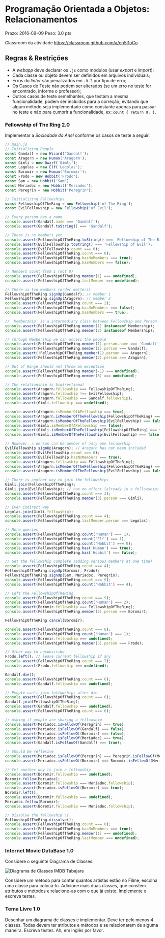 # Programação Orientada a Objetos: Relacionamentos

Prazo: 2016-09-09 Peso: 3.0 pts

Classroom da atividade <https://classroom.github.com/a/cn5i1oCo>

## Regras & Restrições

- A _webapp_ deve declarar os `.js` como módulos (usar _export_ e _import_);
- Cada classe ou objeto devem ser definidos em arquivos individuais;
- Erros do _linter_ são penalizados em `-0.2` por tipo de erro;
- Os Casos de Teste não podem ser alterados (se um erro no teste for encontrado, informe o professor);
- Outros casos de teste semelhantes, que testam a mesma funcionalidade, podem ser incluídos para a correção, evitando que algum método seja implementado como constante apenas para passar no teste e não para cumprir a funcionalidade, ex: `count { return 0; }`.

### Fellowship of The Ring 2.0

Implementar a _Sociedade do Anel_ conforme os casos de teste a seguir.

```javascript
// main.js
// Initializing People
const Gandalf = new Wizard('Gandalf');
const Aragorn = new Human('Aragorn');
const Gimli = new Dwarf('Gimli');
const Legolas = new Elf('Legolas');
const Boromir = new Human('Boromir');
const Frodo = new Hobbit('Frodo');
const Sam = new Hobbit('Sam');
const Meriadoc = new Hobbit('Meriadoc');
const Peregrin = new Hobbit('Peregrin');

// Initializing Fellowships
const FellowshipOfTheRing = new Fellowship('of The Ring');
const EvilFellowship = new Fellowship('of Evil');

// Every person has a name
console.assert(Gandalf.name === 'Gandalf');
console.assert(Gandalf.toString() === 'Gandalf');

// There is no members yet
console.assert(FellowshipOfTheRing.toString() === 'Fellowship of The Ring');
console.assert(EvilFellowship.toString() === 'Fellowship of Evil');
console.assert(EvilFellowship.count === 0);
console.assert(FellowshipOfTheRing.count === 0);
console.assert(FellowshipOfTheRing.hasNoMembers === true);
console.assert(FellowshipOfTheRing.hasMembers === false);

// Members count from 1 (not 0)
console.assert(FellowshipOfTheRing.member(1) === undefined);
console.assert(FellowshipOfTheRing.lastMember === undefined);

// There is two members (order matters)
FellowshipOfTheRing.signUp(Gandalf); // member 1
FellowshipOfTheRing.signUp(Aragorn); // member 2
console.assert(FellowshipOfTheRing.count === 2);
console.assert(FellowshipOfTheRing.hasNoMembers === false);
console.assert(FellowshipOfTheRing.hasMembers === true);

// `Membership` is a intermediary class between Fellowship and Person
console.assert(FellowshipOfTheRing.member(1) instanceof Membership);
console.assert(FellowshipOfTheRing.member(2) instanceof Membership);

// Through Membership we can access the people
console.assert(FellowshipOfTheRing.member(1).person.name === 'Gandalf');
console.assert(FellowshipOfTheRing.member(1).person === Gandalf);
console.assert(!FellowshipOfTheRing.member(1).person === Aragorn);
console.assert(FellowshipOfTheRing.member(2).person === Aragorn);

// Out of Range should not throw an exception
console.assert(FellowshipOfTheRing.member(-1) === undefined);
console.assert(FellowshipOfTheRing.member(3) === undefined);

// The relationship is bidirectional
console.assert(Aragorn.fellowship === FellowshipOfTheRing);
console.assert(Aragorn.fellowship !== EvilFellowship);
console.assert(Aragorn.fellowship === Gandalf.fellowship);
console.assert(Gimli.fellowship === undefined);

console.assert(Aragorn.isMemberOfAFellowship === true);
console.assert(Aragorn.isMemberOfTheFellowship(FellowshipOfTheRing) === true);
console.assert(Aragorn.isMemberOfTheFellowship(EvilFellowship) === false);
console.assert(Gimli.isMemberOfAFellowship === false);
console.assert(Gimli.isMemberOfTheFellowship(FellowshipOfTheRing) === false);
console.assert(Gimli.isMemberOfTheFellowship(EvilFellowship) === false);

// However, a person can be member of only one fellowship
EvilFellowship.signUp(Aragorn); // Aragorn has not been included
console.assert(EvilFellowship.count === 0);
console.assert(EvilFellowship.hasNoMembers === true);
console.assert(Aragorn.fellowship === FellowshipOfTheRing);
console.assert(Aragorn.isMemberOfTheFellowship(FellowshipOfTheRing) === true);
console.assert(Aragorn.isMemberOfTheFellowship(EvilFellowship) === false);

// There is another way to join the fellowships
Gimli.join(FellowshipOfTheRing);
Gimli.join(EvilFellowship); // has no effect (already in a fellowship)
console.assert(FellowshipOfTheRing.count === 3);
console.assert(FellowshipOfTheRing.member(3).person === Gimli);

// Even indirect way
Legolas.join(Gimli.fellowship);
console.assert(FellowshipOfTheRing.count === 4);
console.assert(FellowshipOfTheRing.lastMember.person === Legolas);

// More queries
console.assert(FellowshipOfTheRing.count('Human') === 1);
console.assert(FellowshipOfTheRing.count('Elf') === 1);
console.assert(FellowshipOfTheRing.count('Hobbit') === 0);
console.assert(FellowshipOfTheRing.has('Human') === true);
console.assert(FellowshipOfTheRing.has('Hobbit') === false);

// Get the fellowship complete (adding various members at one time)
console.assert(FellowshipOfTheRing.count === 4);
FellowshipOfTheRing.signUp(Boromir, Frodo);
FellowshipOfTheRing.signUp(Sam, Meriadoc, Peregrin);
console.assert(FellowshipOfTheRing.count === 9);
console.assert(FellowshipOfTheRing.count('Hobbit') === 4);

// Left the FellowshipOfTheRing
console.assert(FellowshipOfTheRing.count === 9);
console.assert(FellowshipOfTheRing.count('Human') === 2);
console.assert(Boromir.fellowship === FellowshipOfTheRing);
console.assert(FellowshipOfTheRing.member(5).person === Boromir);

FellowshipOfTheRing.cancel(Boromir);

console.assert(FellowshipOfTheRing.count === 8);
console.assert(FellowshipOfTheRing.count('Human') === 1);
console.assert(Boromir.fellowship === undefined);
console.assert(FellowshipOfTheRing.member(5).person === Frodo);

// Other way to unsubscribe
Frodo.left(); // leave current fellowship if any
console.assert(FellowshipOfTheRing.count === 7);
console.assert(Frodo.fellowship === undefined);

Gandalf.die();
console.assert(FellowshipOfTheRing.count === 6);
console.assert(Gandalf.fellowship === undefined);

// People can't join fellowships after die
console.assert(FellowshipOfTheRing.count === 6);
Gandalf.join(FellowshipOfTheRing);
console.assert(Gandalf.fellowship === undefined);
console.assert(FellowshipOfTheRing.count === 6);

// Asking if people are sharing a fellowship
console.assert(Meriadoc.isFellowOf(Peregrin) === true);
console.assert(Meriadoc.isFellowOf(Gandalf) === false);
console.assert(Meriadoc.isFellowOf(Boromir) === false);
console.assert(Meriadoc.isFellowOf(Meriadoc) === true);
console.assert(Gandalf.isFellowOf(Gandalf) === true);

// Should be reflexive
console.assert(Meriadoc.isFellowOf(Peregrin) === Peregrin.isFellowOf(Meriadoc));
console.assert(Meriadoc.isFellowOf(Boromir) === Boromir.isFellowOf(Meriadoc));

// Yet another way to join a fellowship
console.assert(Boromir.fellowship === undefined);
Boromir.fellow(Meriadoc);
console.assert(Boromir.fellowship === Meriadoc.fellowship);
console.assert(Meriadoc.isFellowOf(Boromir) === true);
Boromir.left();
console.assert(Boromir.fellowship === undefined);
Meriadoc.fellow(Boromir);
console.assert(Boromir.fellowship === Meriadoc.fellowship);

// Dissolve the fellowship :(
FellowshipOfTheRing.dissolve();
console.assert(FellowshipOfTheRing.count === 0);
console.assert(FellowshipOfTheRing.hasNoMembers === true);
console.assert(FellowshipOfTheRing.member(1) === undefined);
console.assert(FellowshipOfTheRing.lastMember === undefined);
```


### Internet Movie DataBase 1.0

Considere o seguinte Diagrama de Classes:

![Diagrama de Classes IMDB Tabajara](https://raw.githubusercontent.com/dbo-2018/ava-02-objetos-relacionamentos/master/diagrama.jpg)

Considere um método para contar quantos artistas estão no Filme, escolha uma classe para colocá-lo. Adicione mais duas classes, que constem atributos e métodos e relacione-as com o que já existe. Implemente e escreva testes.


### Tema Livre 1.0

Desenhar um diagrama de classes e implementar. Deve ter pelo menos 4 classes. Todas devem ter atributos e métodos e se relacionarem de alguma maneira. Escreva testes. Ah, em inglês por favor.
